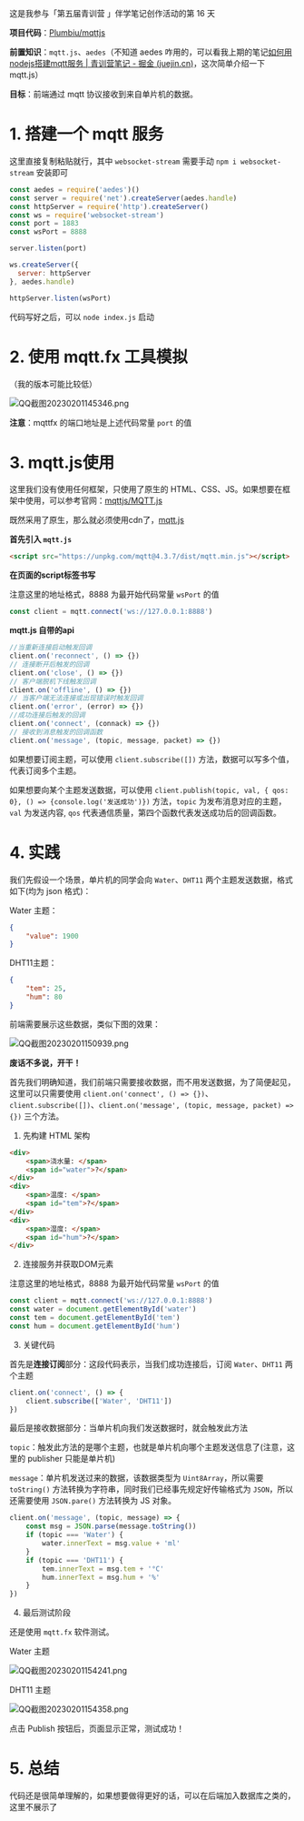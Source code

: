 这是我参与「第五届青训营 」伴学笔记创作活动的第 16 天

**项目代码**：[Plumbiu/mqttjs](https://github.com/Plumbiu/mqttjs)

**前置知识**：`mqtt.js`、`aedes`（不知道 aedes 咋用的，可以看我上期的笔记[如何用nodejs搭建mqtt服务 | 青训营笔记 - 掘金 (juejin.cn)](https://juejin.cn/post/7194814989859815484)，这次简单介绍一下 mqtt.js）

**目标**：前端通过 mqtt 协议接收到来自单片机的数据。

# 1. 搭建一个 mqtt 服务

这里直接复制粘贴就行，其中 `websocket-stream` 需要手动 `npm i websocket-stream` 安装即可

```js
const aedes = require('aedes')()
const server = require('net').createServer(aedes.handle)
const httpServer = require('http').createServer()
const ws = require('websocket-stream')
const port = 1883
const wsPort = 8888

server.listen(port)

ws.createServer({
  server: httpServer
}, aedes.handle)

httpServer.listen(wsPort)
```
代码写好之后，可以 `node index.js` 启动

# 2. 使用 mqtt.fx 工具模拟

（我的版本可能比较低）

![QQ截图20230201145346.png](https://p9-juejin.byteimg.com/tos-cn-i-k3u1fbpfcp/553c37742f9a4b28bea0ed93bffcc20c~tplv-k3u1fbpfcp-watermark.image?)

**注意**：mqttfx 的端口地址是上述代码常量 `port` 的值

# 3. mqtt.js使用

这里我们没有使用任何框架，只使用了原生的 HTML、CSS、JS。如果想要在框架中使用，可以参考官网：[mqttjs/MQTT.js](https://github.com/mqttjs/MQTT.js)

既然采用了原生，那么就必须使用cdn了，[mqtt.js](https://unpkg.com/mqtt@4.3.7/dist/mqtt.min.js)

**首先引入 `mqtt.js`**

```html
<script src="https://unpkg.com/mqtt@4.3.7/dist/mqtt.min.js"></script>
```

**在页面的script标签书写**

注意这里的地址格式，8888 为最开始代码常量 `wsPort` 的值

```js
const client = mqtt.connect('ws://127.0.0.1:8888')
```

**mqtt.js 自带的api**

```js
//当重新连接启动触发回调
client.on('reconnect', () => {})
// 连接断开后触发的回调
client.on('close', () => {})
// 客户端脱机下线触发回调
client.on('offline', () => {})
// 当客户端无法连接或出现错误时触发回调
client.on('error', (error) => {})
//成功连接后触发的回调
client.on('connect', (connack) => {})
// 接收到消息触发的回调函数
client.on('message', (topic, message, packet) => {})
```

如果想要订阅主题，可以使用 `client.subscribe([])` 方法，数据可以写多个值，代表订阅多个主题。

如果想要向某个主题发送数据，可以使用 `client.publish(topic, val, { qos: 0}, () => {console.log('发送成功')})` 方法，`topic` 为发布消息对应的主题，`val` 为发送内容, `qos` 代表通信质量，第四个函数代表发送成功后的回调函数。

# 4. 实践

我们先假设一个场景，单片机的同学会向 `Water`、`DHT11` 两个主题发送数据，格式如下(均为 json 格式)：

Water 主题：
```json
{
    "value": 1900
}
```
DHT11主题：

```json
{
    "tem": 25,
    "hum": 80
}
```

前端需要展示这些数据，类似下图的效果：


![QQ截图20230201150939.png](https://p3-juejin.byteimg.com/tos-cn-i-k3u1fbpfcp/f71d6945f8e54ab98ab73d102ef37453~tplv-k3u1fbpfcp-watermark.image?)

**废话不多说，开干！**

首先我们明确知道，我们前端只需要接收数据，而不用发送数据，为了简便起见，这里可以只需要使用 `client.on('connect', () => {})`、`client.subscribe([])`、`client.on('message', (topic, message, packet) => {})` 三个方法。

1. 先构建 HTML 架构

```html
<div>
    <span>浇水量: </span>
    <span id="water">?</span>
</div>
<div>
    <span>温度: </span>
    <span id="tem">?</span>
</div>
<div>
    <span>湿度: </span>
    <span id="hum">?</span>
</div>
 ```

2. 连接服务并获取DOM元素

注意这里的地址格式，8888 为最开始代码常量 `wsPort` 的值

```js
const client = mqtt.connect('ws://127.0.0.1:8888')
const water = document.getElementById('water')
const tem = document.getElementById('tem')
const hum = document.getElementById('hum')
```

3. 关键代码

首先是**连接订阅**部分：这段代码表示，当我们成功连接后，订阅 `Water`、`DHT11` 两个主题

```js
client.on('connect', () => {
    client.subscribe(['Water', 'DHT11'])
})
```

最后是接收数据部分：当单片机向我们发送数据时，就会触发此方法

`topic`：触发此方法的是哪个主题，也就是单片机向哪个主题发送信息了(注意，这里的 publisher 只能是单片机)

`message`：单片机发送过来的数据，该数据类型为 `Uint8Array`，所以需要 `toString()` 方法转换为字符串，同时我们已经事先规定好传输格式为 `JSON`，所以还需要使用 `JSON.pare()` 方法转换为 JS 对象。

```js
client.on('message', (topic, message) => {
    const msg = JSON.parse(message.toString())
    if (topic === 'Water') {
        water.innerText = msg.value + 'ml'
    }
    if (topic === 'DHT11') {
        tem.innerText = msg.tem + '°C'
        hum.innerText = msg.hum + '%'
    }
})
```
4. 最后测试阶段

还是使用 `mqtt.fx` 软件测试。

Water 主题

![QQ截图20230201154241.png](https://p6-juejin.byteimg.com/tos-cn-i-k3u1fbpfcp/426ff9fc697442a2a2b9b8d7ad9d85b9~tplv-k3u1fbpfcp-watermark.image?)

DHT11 主题

![QQ截图20230201154358.png](https://p3-juejin.byteimg.com/tos-cn-i-k3u1fbpfcp/6d6efd8606b7407a98d1378f0b597ab1~tplv-k3u1fbpfcp-watermark.image?)

点击 Publish 按钮后，页面显示正常，测试成功！

# 5. 总结

代码还是很简单理解的，如果想要做得更好的话，可以在后端加入数据库之类的，这里不展示了



